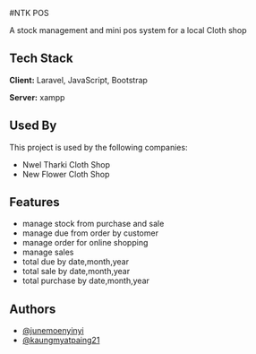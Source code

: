 
#NTK POS

A stock management and mini pos system for a local Cloth shop


## Tech Stack

**Client:** Laravel, JavaScript, Bootstrap

**Server:** xampp


## Used By

This project is used by the following companies:

- Nwel Tharki Cloth Shop
- New Flower Cloth Shop


## Features

- manage stock from purchase and sale
- manage due from order by customer
- manage order for online shopping
- manage sales
- total due by date,month,year
- total sale by date,month,year
- total purchase by date,month,year


## Authors

- [@junemoenyinyi](https://www.github.com/Juneict)
- [@kaungmyatpaing21](https://www.github.com/kaungmyatpaing21)


